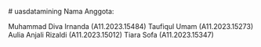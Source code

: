  # uasdatamining
Nama Anggota:

Muhammad Diva Irnanda 	(A11.2023.15484) 
Taufiqul Umam	 	(A11.2023.15273) 
Aulia Anjali Rizaldi 		(A11.2023.15012) 
Tiara Sofa	 		(A11.2023.15347) 

 
